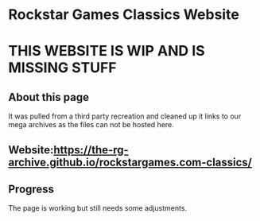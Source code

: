 # Rockstar Games Classics Website
# THIS WEBSITE IS WIP AND IS MISSING STUFF
## About this page
It was pulled from a third party recreation and cleaned up it links to our mega archives as the files can not be hosted here.

## Website:https://the-rg-archive.github.io/rockstargames.com-classics/

## Progress
The page is working but still needs some adjustments.
